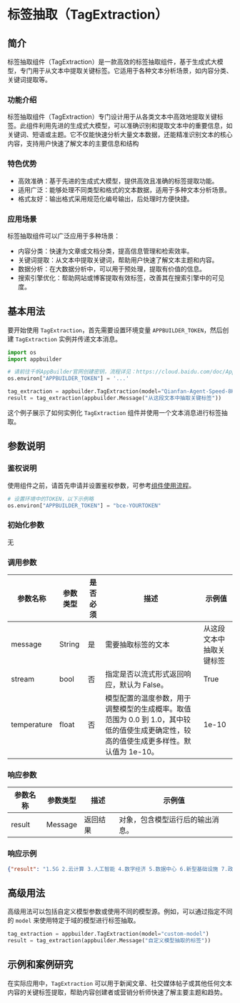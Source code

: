 # 标签抽取（TagExtraction）

## 简介
标签抽取组件（TagExtraction）是一款高效的标签抽取组件，基于生成式大模型，专门用于从文本中提取关键标签。它适用于各种文本分析场景，如内容分类、关键词提取等。

### 功能介绍
标签抽取组件（TagExtraction）专门设计用于从各类文本中高效地提取关键标签。此组件利用先进的生成式大模型，可以准确识别和提取文本中的重要信息，如关键词、短语或主题。它不仅能快速分析大量文本数据，还能精准识别文本的核心内容，支持用户快速了解文本的主要信息和结构

### 特色优势
- 高效准确：基于先进的生成式大模型，提供高效且准确的标签提取功能。
- 适用广泛：能够处理不同类型和格式的文本数据，适用于多种文本分析场景。
- 格式友好：输出格式采用规范化编号输出，后处理时方便快捷。

### 应用场景
标签抽取组件可以广泛应用于多种场景：

- 内容分类：快速为文章或文档分类，提高信息管理和检索效率。
- 关键词提取：从文本中提取关键词，帮助用户快速了解文本主题和内容。
- 数据分析：在大数据分析中，可以用于预处理，提取有价值的信息。
- 搜索引擎优化：帮助网站或博客提取有效标签，改善其在搜索引擎中的可见度。


## 基本用法

要开始使用 `TagExtraction`，首先需要设置环境变量 `APPBUILDER_TOKEN`，然后创建 `TagExtraction` 实例并传递文本消息。

```python
import os
import appbuilder

# 请前往千帆AppBuilder官网创建密钥，流程详见：https://cloud.baidu.com/doc/AppBuilder/s/Olq6grrt6#1%E3%80%81%E5%88%9B%E5%BB%BA%E5%AF%86%E9%92%A5
os.environ["APPBUILDER_TOKEN"] = '...'

tag_extraction = appbuilder.TagExtraction(model="Qianfan-Agent-Speed-8K")
result = tag_extraction(appbuilder.Message("从这段文本中抽取关键标签"))
```

这个例子展示了如何实例化 `TagExtraction` 组件并使用一个文本消息进行标签抽取。

## 参数说明

### 鉴权说明
使用组件之前，请首先申请并设置鉴权参数，可参考[组件使用流程](https://cloud.baidu.com/doc/AppBuilder/s/Olq6grrt6#1%E3%80%81%E5%88%9B%E5%BB%BA%E5%AF%86%E9%92%A5)。
```python
# 设置环境中的TOKEN，以下示例略
os.environ["APPBUILDER_TOKEN"] = "bce-YOURTOKEN"
```

### 初始化参数

无

### 调用参数

|参数名称 |参数类型 |是否必须 |描述 |示例值|
|--------|--------|--------|----|------|
|message |String  |是 |需要抽取标签的文本|从这段文本中抽取关键标签|
|stream|bool|否 |指定是否以流式形式返回响应，默认为 False。|True|
|temperature|float|否 |模型配置的温度参数，用于调整模型的生成概率。取值范围为 0.0 到 1.0，其中较低的值使生成更确定性，较高的值使生成更多样性。默认值为 1e-10。|1e-10|

### 响应参数
|参数名称 |参数类型 |描述 |示例值|
|--------|--------|----|------|
|result  |Message  |返回结果|对象，包含模型运行后的输出消息。|
### 响应示例
```json
{"result": "1.5G 2.云计算 3.人工智能 4.数字经济 5.数据中心 6.新型基础设施 7.政策优化 8.产业发展 9.国家重视 10.快速增长"}
```

## 高级用法

高级用法可以包括自定义模型参数或使用不同的模型源。例如，可以通过指定不同的 `model` 来使用特定于域的模型进行标签抽取。

```python
tag_extraction = appbuilder.TagExtraction(model="custom-model")
result = tag_extraction(appbuilder.Message("自定义模型抽取的标签"))
```

## 示例和案例研究

在实际应用中，`TagExtraction` 可以用于新闻文章、社交媒体帖子或其他任何文本内容的关键标签提取，帮助内容创建者或营销分析师快速了解主要主题和趋势。


